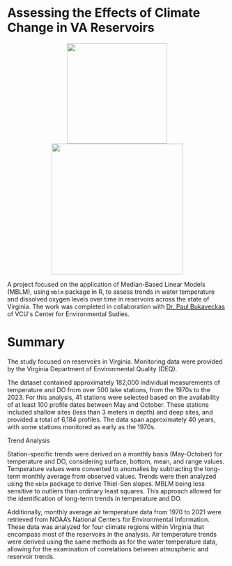 # Assessing the Effects of Climate Change in VA Reservoirs

<p align="center">
  <img src="img/publication_images/reservoirAnalysis_publicationPlot.jpg" width="230">
  <img src="img/publication_images/resevoirAnalysis_publicationMap.jpg" width="300">
</p>


A project focused on the application of Median-Based Linear Models (MBLM), using `mblm` package in R, to assess trends in water temperature and dissolved oxygen levels over time in reservoirs across the state of Virginia. The work was completed in collaboration with [Dr. Paul Bukaveckas](https://blogs.vcu.edu/pabukaveckas/) of VCU's Center for Environmental Sudies.

# Summary

The study focused on reservoirs in Virginia. Monitoring data were provided by the Virginia Department of Environmental Quality (DEQ). 

The dataset contained approximately 182,000 individual measurements of temperature and DO from over 500 lake stations, from the 1970s to the 2023. For this analysis, 41 stations were selected based on the availability of at least 100 profile dates between May and October. These stations included shallow sites (less than 3 meters in depth) and deep sites, and provided a total of 6,184 profiles. The data span approximately 40 years, with some stations monitored as early as the 1970s.

Trend Analysis

Station-specific trends were derived on a monthly basis (May-October) for temperature and DO, considering surface, bottom, mean, and range values. Temperature values were converted to anomalies by subtracting the long-term monthly average from observed values. Trends were then analyzed using the `mblm` package to derive Thiel-Sen slopes. MBLM being less sensitive to outliers than ordinary least squares. This approach allowed for the identification of long-term trends in temperature and DO.

Additionally, monthly average air temperature data from 1970 to 2021 were retrieved from NOAA’s National Centers for Environmental Information. These data was analyzed for four climate regions within Virginia that encompass most of the reservoirs in the analysis. Air temperature trends were derived using the same methods as for the water temperature data, allowing for the examination of correlations between atmospheric and reservoir trends.



